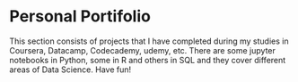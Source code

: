 # Personal Portifolio
This section consists of projects that I have completed during my studies in Coursera, Datacamp, Codecademy, udemy, etc. There are some jupyter
notebooks in Python, some in R and others in SQL  and they cover different areas of Data Science. Have fun!
